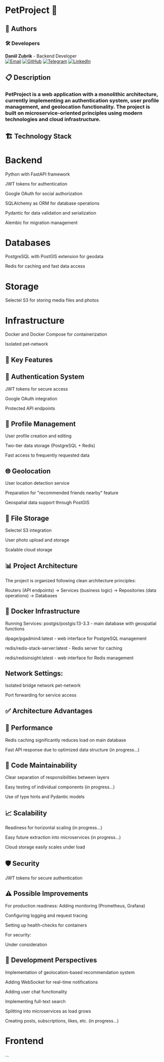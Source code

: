 # PetProject 🐾
## 👥 Authors

### 🛠️ Developers

**Daniil Zubrik** - Backend Developer  
[![Email](https://img.shields.io/badge/Email-daniilzubrik@gmail.com-blue?style=flat&logo=gmail)](mailto:daniilzubrik@gmail.com)
[![GitHub](https://img.shields.io/badge/GitHub-ellrckt-181717?style=flat&logo=github)](https://github.com/ellrckt)
[![Telegram](https://img.shields.io/badge/Telegram-@MLKS6-26A5E4?style=flat&logo=telegram)](https://t.me/MLKS6)
[![LinkedIn](https://img.shields.io/badge/LinkedIn-daniilzubrik-0A66C2?style=flat&logo=linkedin)](https://www.linkedin.com/in/daniil-zubrik-ba007b290)

## 📋 Description
### PetProject is a web application with a monolithic architecture, currently implementing an authentication system, user profile management, and geolocation functionality. The project is built on microservice-oriented principles using modern technologies and cloud infrastructure.

## 🏗️ Technology Stack
# Backend
Python with FastAPI framework

JWT tokens for authentication

Google OAuth for social authorization

SQLAlchemy as ORM for database operations

Pydantic for data validation and serialization

Alembic for migration management

# Databases
PostgreSQL with PostGIS extension for geodata

Redis for caching and fast data access

# Storage
Selectel S3 for storing media files and photos

# Infrastructure
Docker and Docker Compose for containerization

Isolated pet-network

## 🎯 Key Features
## 🔐 Authentication System
JWT tokens for secure access

Google OAuth integration

Protected API endpoints

## 👤 Profile Management
User profile creation and editing

Two-tier data storage (PostgreSQL + Redis)

Fast access to frequently requested data

## 🌐 Geolocation
User location detection service

Preparation for "recommended friends nearby" feature

Geospatial data support through PostGIS

## 💾 File Storage
Selectel S3 integration

User photo upload and storage

Scalable cloud storage

## 📊 Project Architecture
The project is organized following clean architecture principles:

Routers (API endpoints) → Services (business logic) → Repositories (data operations) → Databases

## 🐳 Docker Infrastructure
Running Services:
postgis/postgis:13-3.3 - main database with geospatial functions

dpage/pgadmin4:latest - web interface for PostgreSQL management

redis/redis-stack-server:latest - Redis server for caching

redis/redisinsight:latest - web interface for Redis management

## Network Settings:
Isolated bridge network pet-network

Port forwarding for service access

## ✅ Architecture Advantages
## 🚀 Performance
Redis caching significantly reduces load on main database

Fast API response due to optimized data structure (in progress...)

## 🔧 Code Maintainability
Clear separation of responsibilities between layers

Easy testing of individual components (in progress...)

Use of type hints and Pydantic models

## 📈 Scalability
Readiness for horizontal scaling (in progress...)

Easy future extraction into microservices (in progress...)

Cloud storage easily scales under load

## 🛡️ Security
JWT tokens for secure authentication

## ⚠️ Possible Improvements
For production readiness:
Adding monitoring (Prometheus, Grafana)

Configuring logging and request tracing

Setting up health-checks for containers

For security:

Under consideration

## 🎯 Development Perspectives
Implementation of geolocation-based recommendation system

Adding WebSocket for real-time notifications

Adding user chat functionality

Implementing full-text search

Splitting into microservices as load grows

Creating posts, subscriptions, likes, etc. (in progress...)

# Frontend
...
